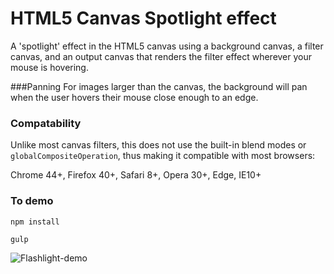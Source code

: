 # HTML5 Canvas Spotlight effect

A 'spotlight' effect in the HTML5 canvas using a background canvas, a filter canvas, and an output canvas that renders the filter effect wherever your mouse is hovering. 

###Panning
 For images larger than the canvas, the background will pan when the user hovers their mouse close enough to an edge. 

### Compatability
Unlike most canvas filters, this does not use the built-in blend modes or `globalCompositeOperation`, thus making it compatible with most browsers:

Chrome 44+, Firefox 40+, Safari 8+, Opera 30+, Edge, IE10+ 


### To demo
`npm install`

`gulp`

![Flashlight-demo](/static/images/SpotlightDemo.gif)

